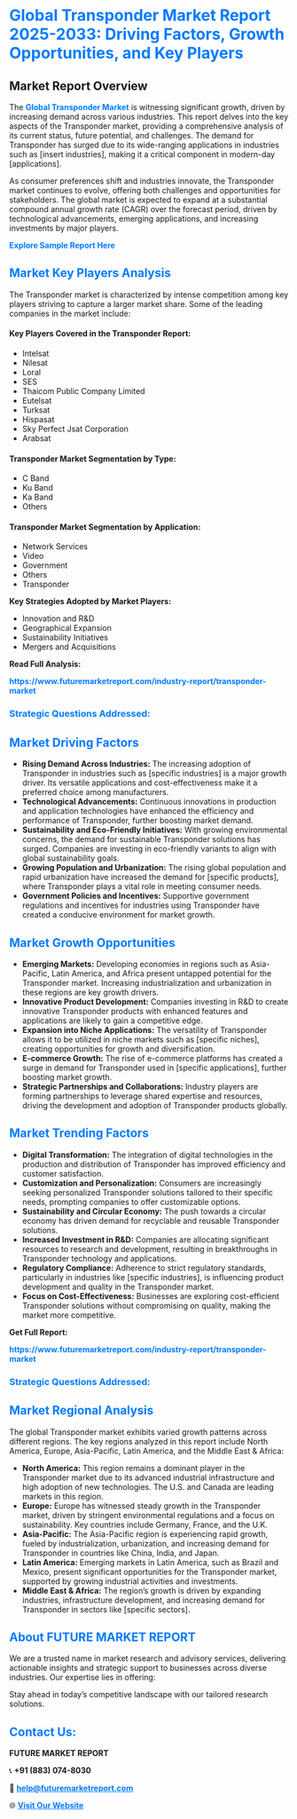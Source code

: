 <h1 style="color: #007BFF;">Global Transponder Market Report 2025-2033: Driving Factors, Growth Opportunities, and Key Players</h1>

<section id="overview">
<h2>Market Report Overview</h2>
<p>The <a href="https://www.futuremarketreport.com/industry-report/transponder-market" style="color: #007BFF; text-decoration: none;"><strong>Global Transponder Market</strong></a> is witnessing significant growth, driven by increasing demand across various industries. This report delves into the key aspects of the Transponder market, providing a comprehensive analysis of its current status, future potential, and challenges. The demand for Transponder has surged due to its wide-ranging applications in industries such as [insert industries], making it a critical component in modern-day [applications].</p>
<p>As consumer preferences shift and industries innovate, the Transponder market continues to evolve, offering both challenges and opportunities for stakeholders. The global market is expected to expand at a substantial compound annual growth rate (CAGR) over the forecast period, driven by technological advancements, emerging applications, and increasing investments by major players.</p>
</section>

<section id="overview">
<p><a href="https://www.futuremarketreport.com/request-sample/reportId=112083" style="color: #007BFF; text-decoration: none;"><strong>Explore Sample Report Here</strong></a></p>
</section>

<section id="key-players">
<h2 style="color: #007BFF;">Market Key Players Analysis</h2>
<p>The Transponder market is characterized by intense competition among key players striving to capture a larger market share. Some of the leading companies in the market include:</p>
<h4>Key Players Covered in the Transponder Report:</h4>
<ul><li>Intelsat</li><li>Nilesat</li><li>Loral</li><li>SES</li><li>Thaicom Public Company Limited</li><li>Eutelsat</li><li>Turksat</li><li>Hispasat</li><li>Sky Perfect Jsat Corporation</li><li>Arabsat</li></ul>
<h4>Transponder Market Segmentation by Type:</h4>
<ul><li>C Band</li><li>Ku Band</li><li>Ka Band</li><li>Others</li></ul>

<h4>Transponder Market Segmentation by Application:</h4>
<ul><li>Network Services</li><li>Video</li><li>Government</li><li>Others</li><li>Transponder</li></ul>
<p><strong>Key Strategies Adopted by Market Players:</strong></p>
<ul>
<li>Innovation and R&D</li>
<li>Geographical Expansion</li>
<li>Sustainability Initiatives</li>
<li>Mergers and Acquisitions</li>
</ul>
</section>

<section>
<p><strong>Read Full Analysis: </strong></p><a href="https://www.futuremarketreport.com/industry-report/transponder-market" style="color: #007BFF; text-decoration: none;"><strong>https://www.futuremarketreport.com/industry-report/transponder-market</strong></a>
<h3 style="color: #007BFF;">Strategic Questions Addressed:</h3>
</section>

<section id="driving-factors">
<h2 style="color: #007BFF;">Market Driving Factors</h2>
<ul>
<li><strong>Rising Demand Across Industries:</strong> The increasing adoption of Transponder in industries such as [specific industries] is a major growth driver. Its versatile applications and cost-effectiveness make it a preferred choice among manufacturers.</li>
<li><strong>Technological Advancements:</strong> Continuous innovations in production and application technologies have enhanced the efficiency and performance of Transponder, further boosting market demand.</li>
<li><strong>Sustainability and Eco-Friendly Initiatives:</strong> With growing environmental concerns, the demand for sustainable Transponder solutions has surged. Companies are investing in eco-friendly variants to align with global sustainability goals.</li>
<li><strong>Growing Population and Urbanization:</strong> The rising global population and rapid urbanization have increased the demand for [specific products], where Transponder plays a vital role in meeting consumer needs.</li>
<li><strong>Government Policies and Incentives:</strong> Supportive government regulations and incentives for industries using Transponder have created a conducive environment for market growth.</li>
</ul>
</section>

<section id="growth-opportunities">
<h2 style="color: #007BFF;">Market Growth Opportunities</h2>
<ul>
<li><strong>Emerging Markets:</strong> Developing economies in regions such as Asia-Pacific, Latin America, and Africa present untapped potential for the Transponder market. Increasing industrialization and urbanization in these regions are key growth drivers.</li>
<li><strong>Innovative Product Development:</strong> Companies investing in R&D to create innovative Transponder products with enhanced features and applications are likely to gain a competitive edge.</li>
<li><strong>Expansion into Niche Applications:</strong> The versatility of Transponder allows it to be utilized in niche markets such as [specific niches], creating opportunities for growth and diversification.</li>
<li><strong>E-commerce Growth:</strong> The rise of e-commerce platforms has created a surge in demand for Transponder used in [specific applications], further boosting market growth.</li>
<li><strong>Strategic Partnerships and Collaborations:</strong> Industry players are forming partnerships to leverage shared expertise and resources, driving the development and adoption of Transponder products globally.</li>
</ul>
</section>

<section id="trending-factors">
<h2 style="color: #007BFF;">Market Trending Factors</h2>
<ul>
<li><strong>Digital Transformation:</strong> The integration of digital technologies in the production and distribution of Transponder has improved efficiency and customer satisfaction.</li>
<li><strong>Customization and Personalization:</strong> Consumers are increasingly seeking personalized Transponder solutions tailored to their specific needs, prompting companies to offer customizable options.</li>
<li><strong>Sustainability and Circular Economy:</strong> The push towards a circular economy has driven demand for recyclable and reusable Transponder solutions.</li>
<li><strong>Increased Investment in R&D:</strong> Companies are allocating significant resources to research and development, resulting in breakthroughs in Transponder technology and applications.</li>
<li><strong>Regulatory Compliance:</strong> Adherence to strict regulatory standards, particularly in industries like [specific industries], is influencing product development and quality in the Transponder market.</li>
<li><strong>Focus on Cost-Effectiveness:</strong> Businesses are exploring cost-efficient Transponder solutions without compromising on quality, making the market more competitive.</li>
</ul>
</section>

<section>
<p><strong>Get Full Report: </strong></p><a href="https://www.futuremarketreport.com/industry-report/transponder-market" style="color: #007BFF; text-decoration: none;"><strong>https://www.futuremarketreport.com/industry-report/transponder-market</strong></a>
<h3 style="color: #007BFF;">Strategic Questions Addressed:</h3>
</section>


<section id="regional-analysis">
<h2 style="color: #007BFF;">Market Regional Analysis</h2>
<p>The global Transponder market exhibits varied growth patterns across different regions. The key regions analyzed in this report include North America, Europe, Asia-Pacific, Latin America, and the Middle East & Africa:</p>
<ul>
<li><strong>North America:</strong> This region remains a dominant player in the Transponder market due to its advanced industrial infrastructure and high adoption of new technologies. The U.S. and Canada are leading markets in this region.</li>
<li><strong>Europe:</strong> Europe has witnessed steady growth in the Transponder market, driven by stringent environmental regulations and a focus on sustainability. Key countries include Germany, France, and the U.K.</li>
<li><strong>Asia-Pacific:</strong> The Asia-Pacific region is experiencing rapid growth, fueled by industrialization, urbanization, and increasing demand for Transponder in countries like China, India, and Japan.</li>
<li><strong>Latin America:</strong> Emerging markets in Latin America, such as Brazil and Mexico, present significant opportunities for the Transponder market, supported by growing industrial activities and investments.</li>
<li><strong>Middle East & Africa:</strong> The region’s growth is driven by expanding industries, infrastructure development, and increasing demand for Transponder in sectors like [specific sectors].</li>
</ul>
</section>

<footer>
<h2 style="color: #007BFF;">About FUTURE MARKET REPORT</h2>
<p>We are a trusted name in market research and advisory services, delivering actionable insights and strategic support to businesses across diverse industries. Our expertise lies in offering:</p>

<p>Stay ahead in today’s competitive landscape with our tailored research solutions.</p>

<h2 style="color: #007BFF;">Contact Us:</h2>
<p><strong>FUTURE MARKET REPORT</strong></p>
<p>📞 <strong>+91 (883) 074-8030</strong></p>
<p>📧 <strong><a href="mailto:help@futuremarketreport.com" style="color: #007BFF;">help@futuremarketreport.com</a></strong></p>
<p>🌐 <strong><a href="https://www.futuremarketreport.com/" style="color: #007BFF;">Visit Our Website</a></strong></p>
</footer>